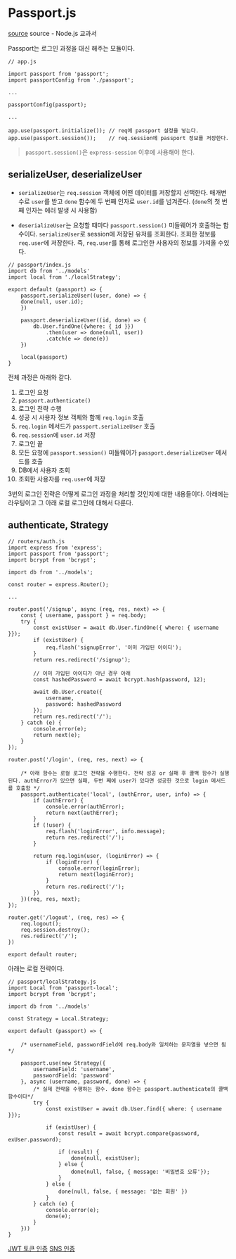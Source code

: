 # Passport.js

[source](http://www.passportjs.org/docs/authenticate/)
source - Node.js 교과서

Passport는 로그인 과정을 대신 해주는 모듈이다.

```
// app.js

import passport from 'passport';
import passportConfig from './passport';

...

passportConfig(passport);

...

app.use(passport.initialize()); // req에 passport 설정을 넣는다.
app.use(passport.session());    // req.session에 passport 정보를 저장한다.
```

> `passport.session()`은 `express-session` 이후에 사용해야 한다.

## serializeUser, deserializeUser

- `serializeUser`는 `req.session` 객체에 어떤 데이터를 저장할지 선택한다. 매개변수로 `user`를 받고 `done` 함수에 두 번째 인자로 `user.id`를 넘겨준다. (`done`의 첫 번째 인자는 에러 발생 시 사용함)

- `deserializeUser`는 요청할 때마다 `passport.session()` 미들웨어가 호출하는 함수이다. `serializeUser`로 session에 저장된 유저를 조회한다. 조회한 정보를 `req.user`에 저장한다. 즉, `req.user`를 통해 로그인한 사용자의 정보를 가져올 수있다.
```
// passport/index.js
import db from '../models'
import local from './localStrategy';

export default (passport) => {
    passport.serializeUser((user, done) => {
    done(null, user.id);
    })

    passport.deserializeUser((id, done) => {
        db.User.findOne({where: { id }})
            .then(user => done(null, user))
            .catch(e => done(e))
    })

    local(passport)
}
```

전체 과정은 아래와 같다.
1. 로그인 요청
2. `passport.authenticate()`
3. 로그인 전략 수행
4. 성공 시 사용자 정보 객체와 함께 `req.login` 호출
5. `req.login` 메서드가 `passport.serializeUser` 호출
6. `req.session`에 `user.id` 저장
7. 로그인 끝
8. 모든 요청에 `passport.session()` 미들웨어가 `passport.deserializeUser` 메서드를 호출
9. DB에서 사용자 조회
10. 조회한 사용자를 `req.user`에 저장

3번의 로그인 전략은 어떻게 로그인 과정을 처리할 것인지에 대한 내용들이다. 아래에는 라우팅이고 그 아래 로컬 로그인에 대해서 다룬다. 

## authenticate, Strategy

```
// routers/auth.js
import express from 'express';
import passport from 'passport';
import bcrypt from 'bcrypt';

import db from '../models'; 

const router = express.Router();

...

router.post('/signup', async (req, res, next) => {
    const { username, passport } = req.body;
    try {
        const existUser = await db.User.findOne({ where: { username }});
        if (existUser) {
            req.flash('signupError', '이미 가입된 아이디');
        }
        return res.redirect('/signup');

        // 이미 가입된 아이디가 아닌 경우 아래
        const hashedPassword = await bcrypt.hash(password, 12);

        await db.User.create({
            username, 
            password: hashedPassword
        });
        return res.redirect('/');
    } catch (e) {
        console.error(e);
        return next(e);
    }
});

router.post('/login', (req, res, next) => {
    
    /* 아래 함수는 로컬 로그인 전략을 수행한다. 전략 성공 or 실패 후 콜백 함수가 실행된다. authError가 있으면 실패, 두번 째에 user가 있다면 성공한 것으로 login 메서드를 호출함 */ 
    passport.authenticate('local', (authError, user, info) => {
        if (authError) {
            console.error(authError);
            return next(authError);
        }
        if (!user) {
            req.flash('loginError', info.message);
            return res.redirect('/');
        }

        return req.login(user, (loginError) => {
            if (loginError) {
                console.error(loginError);
                return next(loginError);
            }
            return res.redirect('/');
        })
    })(req, res, next);
});

router.get('/logout', (req, res) => {
    req.logout();
    req.session.destroy();
    res.redirect('/');
})

export default router;
```

아래는 로컬 전략이다.
```
// passport/localStrategy.js
import Local from 'passport-local';
import bcrypt from 'bcrypt';

import db from '../models'

const Strategy = Local.Strategy;

export default (passport) => {

    /* usernameField, passwordField에 req.body와 일치하는 문자열을 넣으면 됨 */

    passport.use(new Strategy({
        usernameField: 'username',
        passwordField: 'password'
    }, async (username, password, done) => {
        /* 실제 전략을 수행하는 함수. done 함수는 passport.authenticate의 콜백 함수이다*/
        try {
            const existUser = await db.User.find({ where: { username }});

            if (existUser) {
                const result = await bcrypt.compare(password, exUser.password);

                if (result) {
                    done(null, existUser);
                } else {
                    done(null, false, { message: '비밀번호 오류'});
                }
            } else {
                done(null, false, { message: '없는 회원' })
            }
        } catch (e) {
            console.error(e);
            done(e);
        }
    }))
}
```

[JWT 토큰 인증](./jsonwebtoken.md)
[SNS 인증](./Passport-sns.md)